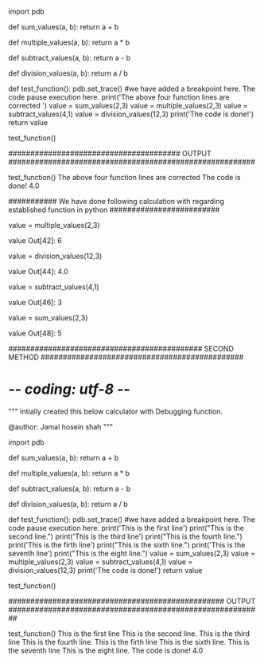 
import pdb

def sum_values(a, b):
    return a + b

def multiple_values(a, b):
    return a * b

def subtract_values(a, b):
    return a - b

def division_values(a, b):
    return a / b


def test_function():
    pdb.set_trace()  #we have added a breakpoint here. The code pause execution here.
    print('The above four function lines are corrected ')
    value  = sum_values(2,3)
    value = multiple_values(2,3)
    value = subtract_values(4,1)
    value = division_values(12,3)
    print('The code is done!')
    return value 


test_function()



####################################### OUTPUT ########################################################

test_function()
The above four function lines are corrected 
The code is done!
4.0


########### We have done following calculation with regarding established function in python #########################

value = multiple_values(2,3)

value
Out[42]: 6

value = division_values(12,3)

value 
Out[44]: 4.0

value = subtract_values(4,1)

value 
Out[46]: 3

value  = sum_values(2,3)

value
Out[48]: 5


############################################ SECOND METHOD ##############################################
# -*- coding: utf-8 -*-
"""
Intially created this below calculator with Debugging function.

@author: Jamal hosein shah
"""



import pdb

def sum_values(a, b):
    return a + b

def multiple_values(a, b):
    return a * b

def subtract_values(a, b):
    return a - b

def division_values(a, b):
    return a / b


def test_function():
    pdb.set_trace()  #we have added a breakpoint here. The code pause execution here.
    print('This is the first line')
    print("This is the second line.")
    print('This is the third line')
    print("This is the fourth line.")
    print('This is the firth line')
    print("This is the sixth line.")
    print('This is the seventh line')
    print("This is the eight line.")
    value  = sum_values(2,3)
    value = multiple_values(2,3)
    value = subtract_values(4,1)
    value = division_values(12,3)
    print('The code is done!')
    return value 


test_function()

################################################# OUTPUT ##########################################################

test_function()
This is the first line
This is the second line.
This is the third line
This is the fourth line.
This is the firth line
This is the sixth line.
This is the seventh line
This is the eight line.
The code is done!
4.0


